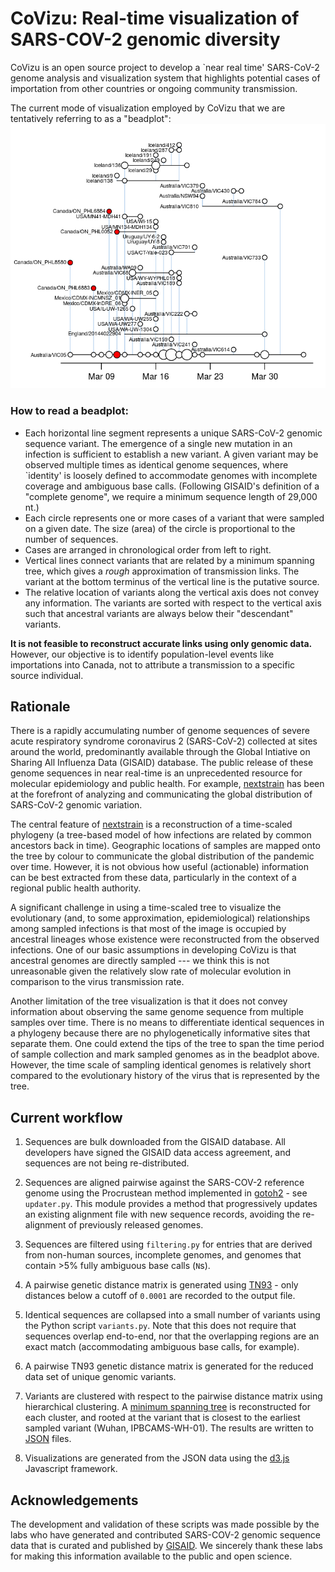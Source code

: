# CoVizu: Real-time visualization of SARS-COV-2 genomic diversity

CoVizu is an open source project to develop a `near real time' SARS-CoV-2 genome analysis and visualization system that highlights potential cases of importation from other countries or ongoing community transmission.

The current mode of visualization employed by CoVizu that we are tentatively referring to as a "beadplot":
![](doc/beadplot.png)


### How to read a beadplot:

* Each horizontal line segment represents a unique SARS-CoV-2 genomic sequence variant.  The emergence of a single new mutation in an infection is sufficient to establish a new variant.  A given variant may be observed multiple times as identical genome sequences, where `identity' is loosely defined to accommodate genomes with incomplete coverage and ambiguous base calls.  (Following GISAID's definition of a "complete genome", we require a minimum sequence length of 29,000 nt.)
* Each circle represents one or more cases of a variant that were sampled on a given date.  The size (area) of the circle is proportional to the number of sequences.
* Cases are arranged in chronological order from left to right.
* Vertical lines connect variants that are related by a minimum spanning tree, which gives a *rough* approximation of transmission links.  The variant at the bottom terminus of the vertical line is the putative source.  
* The relative location of variants along the vertical axis does not convey any information.  The variants are sorted with respect to the vertical axis such that ancestral variants are always below their "descendant" variants.

**It is not feasible to reconstruct accurate links using only genomic data.**  However, our objective is to identify population-level events like importations into Canada, not to attribute a transmission to a specific source individual.


## Rationale

There is a rapidly accumulating number of genome sequences of severe acute 
respiratory syndrome coronavirus 2 (SARS-CoV-2) collected at sites around 
the world, predominantly available through the Global Intiative on Sharing 
All Influenza Data (GISAID) database.
The public release of these genome sequences in near real-time is an 
unprecedented resource for molecular epidemiology and public health.
For example, [nextstrain](http://nextstrain.org) has been at the forefront 
of analyzing and communicating the global distribution of SARS-CoV-2 genomic 
variation.

The central feature of [nextstrain](nextstrain.org) is a reconstruction of 
a time-scaled phylogeny (a tree-based model of how infections are related 
by common ancestors back in time).
Geographic locations of samples are mapped onto the tree by colour to 
communicate the global distribution of the pandemic over time.
However, it is not obvious how useful (actionable) information can be best 
extracted from these data, particularly in the context of a regional public 
health authority.

A significant challenge in using a time-scaled tree to visualize the 
evolutionary (and, to some approximation, epidemiological) relationships 
among sampled infections is that most of the image is occupied by 
ancestral lineages whose existence were reconstructed from the observed 
infections.
One of our basic assumptions in developing CoVizu is that ancestral genomes 
are directly sampled --- we think this is not unreasonable given the 
relatively slow rate of molecular evolution in comparison to the virus 
transmission rate.

Another limitation of the tree visualization is that it does not convey 
information about observing the same genome sequence from multiple samples 
over time.
There is no means to differentiate identical sequences in a phylogeny 
because there are no phylogenetically informative sites that separate them.
One could extend the tips of the tree to span the time period of sample 
collection and mark sampled genomes as in the beadplot above.
However, the time scale of sampling identical genomes is relatively short 
compared to the evolutionary history of the virus that is represented by 
the tree.


## Current workflow

1. Sequences are bulk downloaded from the GISAID database.  All developers have signed the GISAID data access agreement, and sequences are not being re-distributed.

2. Sequences are aligned pairwise against the SARS-COV-2 reference genome using the Procrustean method implemented in [gotoh2](http://github.com/ArtPoon/gotoh2) - see `updater.py`.  This module provides a method that progressively updates an existing alignment file with new sequence records, avoiding the re-alignment of previously released genomes.

3. Sequences are filtered using `filtering.py` for entries that are derived from non-human sources, incomplete genomes, and genomes that contain >5% fully ambiguous base calls (`N`s).

4. A pairwise genetic distance matrix is generated using [TN93](http://github.com/veg/tn93) - only distances below a cutoff of `0.0001` are recorded to the output file.

5. Identical sequences are collapsed into a small number of variants using the Python script `variants.py`.  Note that this does not require that sequences overlap end-to-end, nor that the overlapping regions are an exact match (accommodating ambiguous base calls, for example).

6. A pairwise TN93 genetic distance matrix is generated for the reduced data set of unique genomic variants.

7. Variants are clustered with respect to the pairwise distance matrix using hierarchical clustering.  A [minimum spanning tree](https://en.wikipedia.org/wiki/Minimum_spanning_tree) is reconstructed for each cluster, and rooted at the variant that is closest to the earliest sampled variant (Wuhan, IPBCAMS-WH-01).  The results are written to [JSON](https://en.wikipedia.org/wiki/JSON) files.

8. Visualizations are generated from the JSON data using the [d3.js](https://en.wikipedia.org/wiki/D3.js) Javascript framework.


## Acknowledgements
The development and validation of these scripts was made possible by the labs who have generated and contributed SARS-COV-2 genomic sequence data that is curated and published by [GISAID](https://www.gisaid.org/).  We sincerely thank these labs for making this information available to the public and open science.
